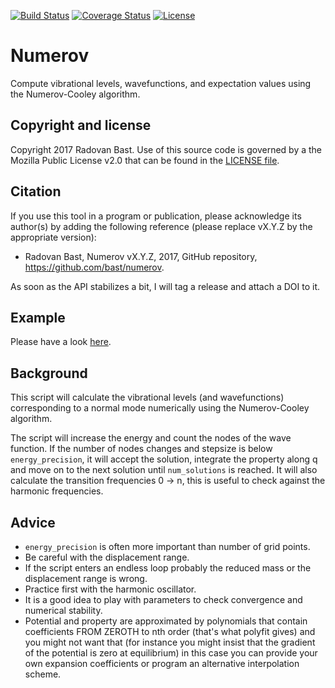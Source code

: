 [![Build Status](https://travis-ci.org/bast/numerov.svg?branch=master)](https://travis-ci.org/bast/numerov/builds)
[![Coverage Status](https://coveralls.io/repos/github/bast/numerov/badge.svg?branch=master)](https://coveralls.io/github/bast/numerov?branch=master)
[![License](https://img.shields.io/badge/license-%20MPL--v2.0-blue.svg)](../master/LICENSE)


# Numerov

Compute vibrational levels, wavefunctions, and expectation values using the Numerov-Cooley algorithm.


## Copyright and license

Copyright 2017 Radovan Bast.
Use of this source code is governed by a the Mozilla Public License v2.0 that
can be found in the [LICENSE file](../master/LICENSE).


## Citation

If you use this tool in a program or publication, please acknowledge its
author(s) by adding the following reference (please replace vX.Y.Z
by the appropriate version):

- Radovan Bast, Numerov vX.Y.Z, 2017, GitHub repository, https://github.com/bast/numerov.

As soon as the API stabilizes a bit, I will tag a release and attach a DOI to it.


## Example

Please have a look [here](../master/pnc-example).


## Background

This script will calculate the vibrational levels (and wavefunctions)
corresponding to a normal mode numerically using the Numerov-Cooley algorithm.

The script will increase the energy and count the nodes of the wave function.
If the number of nodes changes and stepsize is below `energy_precision`, it will
accept the solution, integrate the property along q and move on to the next
solution until `num_solutions` is reached. It will also calculate the transition
frequencies 0 -> n, this is useful to check against the harmonic frequencies.


## Advice

- `energy_precision` is often more important than number of grid points.
- Be careful with the displacement range.
- If the script enters an endless loop probably the reduced mass or the displacement range is wrong.
- Practice first with the harmonic oscillator.
- It is a good idea to play with parameters to check convergence and numerical
  stability.
- Potential and property are approximated by polynomials that contain
  coefficients FROM ZEROTH to nth order (that's what polyfit gives) and you
  might not want that (for instance you might insist that the gradient of the
  potential is zero at equilibrium) in this case you can provide your own
  expansion coefficients or program an alternative interpolation scheme.
